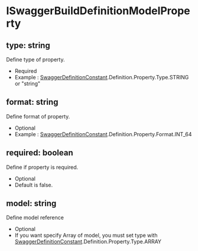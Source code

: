 # ISwaggerBuildDefinitionModelProperty

## type: string
Define type of property.
- Required
- Example : [SwaggerDefinitionConstant](./swagger-definition-constant.md).Definition.Property.Type.STRING or "string"

## format: string
Define format of property.
- Optional
- Example : [SwaggerDefinitionConstant](./swagger-definition-constant.md).Definition.Property.Format.INT_64

## required: boolean
Define if property is required.
- Optional
- Default is false.

## model: string
Define model reference
- Optional
- If you want specify Array of model, you must set type with [SwaggerDefinitionConstant](./swagger-definition-constant.md).Definition.Property.Type.ARRAY